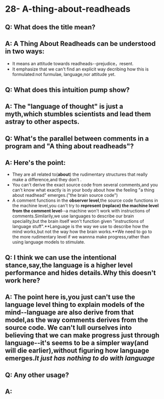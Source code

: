 # 28- A-thing-about-readheads

## Q:  What does the title mean?

## A:  A Thing About Readheads can be understood in two ways:

* It means an attitude towards readheads--prejudice，resent.
* It emphasize that we can't find an explicit way decribing how this is formulated:not furmulae, language,nor attitude yet.

## Q:  What does this intuition pump show?

## A:  The "language of thought" is just a myth,which stumbles scientists and lead them astray to other aspects.

## Q:  What's the parallel between comments in a program and "A thing about readheads"?

## A:  Here's the point:

* They are all related to\(**about**\) the rudimentary structures that really  make a difference,and they  don't .
* You can't derive the exact source code from several comments,and you can't know what exactly is in your body about how the feeling "a thing about readhead" emerges.\("the brain source code"\)
* A comment functions in the **observer level**,the source code functions in the machine level,you can't try to **represent \(replace\) the machine level from the comment level**--a machine won't work with instructions of comments.Similarily,we use languages to describe our brain speciality,but the brain itself won't function given "instructions of language stuff".**Language is the way we use to describe how the mind works,but not the way how the brain works.**We need to go to the more rudimentary level if we wannna make progress,rather than using language models to stimulate.

## Q:  I think we can use the **intentional stance**,say,the language is a higher level performance and hides details.Why this doesn't work here?

## A:  **The point here is,you just can't use the language level thing  to explain models of the mind--language are also derive from that model,as the way comments derives from the source code.**  We can't lull ourselves into believing that we can make progress just through language--it's seems to be a simpler way\(and will die earlier\),without figuring how language emerges._It just has nothing to do with language_

## Q:  Any other usage?

## A:

